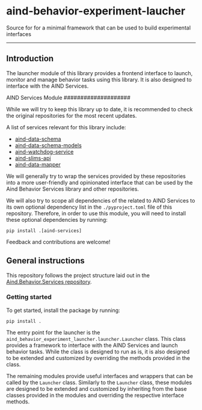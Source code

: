 # aind-behavior-experiment-laucher

Source for for a minimal framework that can be used to build experimental interfaces

---

## Introduction


The launcher module of this library provides a frontend interface to launch, monitor and manage behavior tasks using this library. It is also designed to interface with the AIND Services.

AIND Services Module
####################

While we will try to keep this library up to date, it is recommended to check the original repositories for the most recent updates.

A list of services relevant for this library include:

- [aind-data-schema](https://github.com/AllenNeuralDynamics/aind-data-schema)
- [aind-data-schema-models](https://github.com/AllenNeuralDynamics/aind-data-schema-models)
- [aind-watchdog-service](https://github.com/AllenNeuralDynamics/aind-watchdog-service)
- [aind-slims-api](https://github.com/AllenNeuralDynamics/aind-slims-api)
- [aind-data-mapper](https://github.com/AllenNeuralDynamics/aind-metadata-mapper)

We will generally try to wrap the services provided by these repositories into a more user-friendly and opinionated interface that can be used by the Aind Behavior Services library and other repositories.

We will also try to scope all dependencies of the related to AIND Services to its own optional dependency list in the `./pyproject.toml` file of this repository. Therefore, in order to use this module, you will need to install these optional dependencies by running:

```pip install .[aind-services]```

Feedback and contributions are welcome!

## General instructions

This repository follows the project structure laid out in the [Aind.Behavior.Services repository](https://github.com/AllenNeuralDynamics/Aind.Behavior.Services).


### Getting started

To get started, install the package by running:

```pip install .```

The entry point for the launcher is the `aind_behavior_experiment_launcher.launcher.Launcher` class. This class provides a framework to interface with the AIND Services and launch behavior tasks. While the class is designed to run as is, it is also designed to be extended and customized by overriding the methods provided in the class.

The remaining modules provide useful interfaces and wrappers that can be called by the `Launcher` class. Similarly to the `Launcher` class, these modules are designed to be extended and customized by inheriting from the base classes provided in the modules and overriding the respective interface methods.
